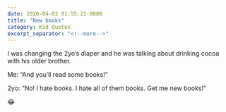 ```yaml
---
date: 2020-04-03 01:55:21-0000
title: "New books"
category: Kid Quotes
excerpt_separator: "<!--more-->"
---
```


I was changing the 2yo’s diaper and he was talking about drinking cocoa with his older brother.

Me: “And you’ll read some books!”

2yo: “No! I hate books. I hate all of them books. Get me new books!”

😂
<!--more-->